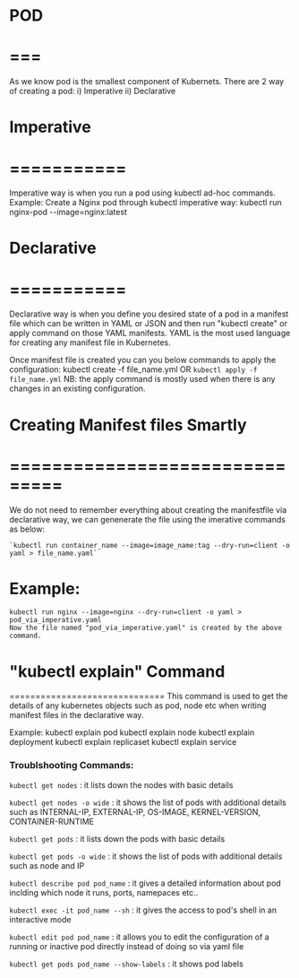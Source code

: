 # POD
# ===
As we know pod is the smallest component of Kubernets. 
There are 2 way of creating a pod:
    i) Imperative 
    ii) Declarative
# Imperative
# ===========
Imperative way is when you run a pod using kubectl ad-hoc commands.
Example: 
Create a Nginx pod through kubectl imperative way: kubectl run nginx-pod --image=nginx:latest

# Declarative
# ===========
Declarative way is when you define you desired state of a pod in a manifest file which can be written in YAML or JSON and then 
run "kubectl create" or apply command on those YAML manifests.
YAML is the most used language for creating any manifest file in Kubernetes.

Once manifest file is created you can you below commands to apply the configuration:
 kubectl create -f file_name.yml
 OR
 `kubectl apply -f file_name.yml`
 NB: the apply command is mostly used when there is any changes in an existing configuration.


# Creating Manifest files Smartly
# ===============================
We do not need to remember everything about creating the manifestfile via declarative way, we can genenerate the file using the imerative commands as below:
   
    `kubectl run container_name --image=image_name:tag --dry-run=client -o yaml > file_name.yaml`

  # Example:
    kubectl run nginx --image=nginx --dry-run=client -o yaml > pod_via_imperative.yaml
    Now the file named "pod_via_imperative.yaml" is created by the above command.

# "kubectl explain" Command
==============================
This command is used to get the details of any kubernetes objects such as pod, node etc when writing manifest files in the declarative way.

Example: kubectl explain pod
         kubectl explain node
         kubectl explain deployment
         kubectl explain replicaset
         kubectl explain service



### Troublshooting Commands:
`kubectl get nodes` : it lists down the nodes with basic details

`kubectl get nodes -o wide` : it shows the list of pods with additional details such as INTERNAL-IP, EXTERNAL-IP, OS-IMAGE, KERNEL-VERSION, CONTAINER-RUNTIME

`kubectl get pods` : it lists down the pods with basic details

`kubectl get pods -o wide` : it shows the list of pods with additional details such as node and IP

`kubectl describe pod pod_name` : it gives a detailed information about pod inclding which node it runs, ports, namepaces etc..

`kubectl exec -it pod_name --sh` : it gives the access to pod's shell in an interactive mode

`kubectl edit pod pod_name` : it allows you to edit the configuration of a running or inactive pod directly instead of doing so via yaml file

`kubectl get pods pod_name --show-labels` : it shows pod labels


